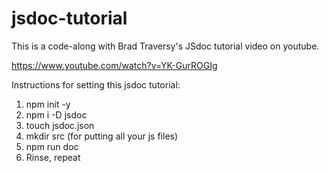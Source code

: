 # jsdoc-tutorial

This is a code-along with Brad Traversy's JSdoc tutorial video on youtube.

https://www.youtube.com/watch?v=YK-GurROGIg

Instructions for setting this jsdoc tutorial:

1. npm init -y
2. npm i -D jsdoc
3. touch jsdoc.json
4. mkdir src (for putting all your js files)
5. npm run doc
6. Rinse, repeat
